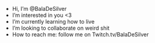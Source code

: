 - Hi, I’m @BalaDeSilver
- I’m interested in you <3
- I’m currently learning how to live
- I’m looking to collaborate on weird shit
- How to reach me: follow me on Twitch.tv/BalaDeSilver

<!---
BalaDeSilver/BalaDeSilver is a special repository because its `README.md` (this file) appears on your GitHub profile.
You can click the Preview link to take a look at your changes.
--->
